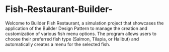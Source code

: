 # Fish-Restaurant-Builder-

Welcome to Builder Fish Restaurant, a simulation project that showcases the application of the Builder Design Pattern to manage the creation and customization of various fish menu options. The program allows users to choose their preferred fish type (Salmon, Tilapia, or Halibut) and automatically creates a menu for the selected fish.
